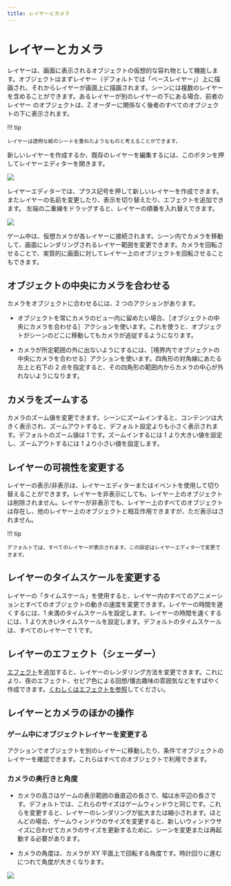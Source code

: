 ```yaml
---
title: レイヤーとカメラ
---
```

# レイヤーとカメラ

レイヤーは、画面に表示されるオブジェクトの仮想的な容れ物として機能します。オブジェクトはまずレイヤー（デフォルトでは「ベースレイヤー」）上に描画され、それからレイヤーが画面上に描画されます。シーンには複数のレイヤーを含めることができます。あるレイヤーが別のレイヤーの下にある場合、前者のレイヤー のオブジェクトは、Z オーダーに関係なく後者のすべてのオブジェクトの下に表示されます。

!!! tip

    レイヤーは透明な紙のシートを重ねたようなものと考えることができます。

新しいレイヤーを作成するか、既存のレイヤーを編集するには、このボタンを押してレイヤーエディターを開きます。

![](/gdevelop5/tutorials/platform-game/screen_shot_2017-09-30_at_18.34.33.png)

レイヤーエディターでは、プラス記号を押して新しいレイヤーを作成できます。またレイヤーの名前を変更したり、表示を切り替えたり、エフェクトを追加できます。 左端の二重線をドラッグすると、レイヤーの順番を入れ替えできます。

![](/gdevelop5/interface/scene-editor/layers.png)

ゲーム中は、仮想カメラが各レイヤーに接続されます。シーン内でカメラを移動して、画面にレンダリングされるレイヤー範囲を変更できます。カメラを回転させることで、実質的に画面に対してレイヤー上のオブジェクトを回転させることもできます。

## オブジェクトの中央にカメラを合わせる

カメラをオブジェクトに合わせるには、2 つのアクションがあります。

* オブジェクトを常にカメラのビュー内に留めたい場合、［オブジェクトの中央にカメラを合わせる］アクションを使います。これを使うと、オブジェクトがシーンのどこに移動してもカメラが追従するようになります。

* カメラが所定範囲の外に出ないようにするには、［境界内でオブジェクトの中央にカメラを合わせる］アクションを使います。四角形の対角線にあたる左上と右下の 2 点を指定すると、その四角形の範囲内からカメラの中心が外れないようになります。

## カメラをズームする

カメラのズーム値を変更できます。シーンにズームインすると、コンテンツは大きく表示され、ズームアウトすると、デフォルト設定よりも小さく表示されます。デフォルトのズーム値は 1 です。ズームインするには 1 より大きい値を設定し、ズームアウトするには 1 より小さい値を設定します。

## レイヤーの可視性を変更する

レイヤーの表示/非表示は、レイヤーエディターまたはイベントを使用して切り替えることができます。レイヤーを非表示にしても、レイヤー上のオブジェクトは削除されません。レイヤーが非表示でも、レイヤー上のすべてのオブジェクトは存在し、他のレイヤー上のオブジェクトと相互作用できますが、ただ表示はされません。

!!! tip

    デフォルトでは、すべてのレイヤーが表示されます。この設定はレイヤーエディターで変更できます。

## レイヤーのタイムスケールを変更する

レイヤーの「タイムスケール」を使用すると、レイヤー内のすべてのアニメーションとすべてのオブジェクトの動きの速度を変更できます。レイヤーの時間を遅くするには、1 未満のタイムスケールを設定します。レイヤーの時間を速くするには、1 より大きいタイムスケールを設定します。デフォルトのタイムスケールは、すべてのレイヤーで 1 です。

## レイヤーのエフェクト（シェーダー）

[エフェクト](/ja/gdevelop5/interface/scene-editor/layer-effects)を追加すると、レイヤーのレンダリング方法を変更できます。これにより、夜のエフェクト、セピア色による回想/懐古趣味の雰囲気などをすばやく作成できます。[くわしくはエフェクトを参照](/ja/gdevelop5/interface/scene-editor/layer-effects)してください。

## レイヤーとカメラのほかの操作

### ゲーム中にオブジェクトレイヤーを変更する

アクションでオブジェクトを別のレイヤーに移動したり、条件でオブジェクトのレイヤーを確認できます。これらはすべてのオブジェクトで利用できます。

### カメラの奥行きと角度

* カメラの高さはゲームの表示範囲の垂直辺の長さで、幅は水平辺の長さです。デフォルトでは、これらのサイズはゲームウィンドウと同じです。これらを変更すると、レイヤーのレンダリングが拡大または縮小されます。ほとんどの場合、ゲームウィンドウのサイズを変更すると、新しいウィンドウサイズに合わせてカメラのサイズを更新するために、シーンを変更または再起動する必要があります。

* カメラの角度は、カメラが XY 平面上で回転する角度です。時計回りに進むにつれて角度が大きくなります。

![](/wiki/pres_coord2.png)